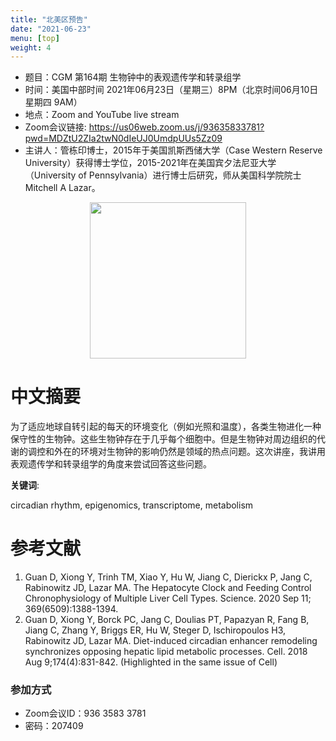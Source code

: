 ```yaml
---
title: "北美区预告"
date: "2021-06-23"
menu: [top]
weight: 4
---
```


- 题目：CGM 第164期 生物钟中的表观遗传学和转录组学
- 时间：美国中部时间 2021年06月23日（星期三）8PM（北京时间06月10日 星期四 9AM）
- 地点：Zoom and YouTube live stream
- Zoom会议链接: https://us06web.zoom.us/j/93635833781?pwd=MDZtU2ZIa2twN0dIeUJ0UmdpUUs5Zz09
- 主讲人：管栋印博士，2015年于美国凯斯西储大学（Case Western Reserve University）获得博士学位，2015-2021年在美国宾夕法尼亚大学（University of Pennsylvania）进行博士后研究，师从美国科学院院士Mitchell A Lazar。

<div align="center">
<img src="https://ibb.co/kxmyHB9" height=250>
</div>

# 中文摘要

为了适应地球自转引起的每天的环境变化（例如光照和温度），各类生物进化一种保守性的生物钟。这些生物钟存在于几乎每个细胞中。但是生物钟对周边组织的代谢的调控和外在的环境对生物钟的影响仍然是领域的热点问题。这次讲座，我讲用表观遗传学和转录组学的角度来尝试回答这些问题。	


**关键词**: 

circadian rhythm, epigenomics, transcriptome, metabolism 

# 参考文献

1.	Guan D, Xiong Y, Trinh TM, Xiao Y, Hu W, Jiang C, Dierickx P, Jang C, Rabinowitz JD, Lazar MA. The Hepatocyte Clock and Feeding Control Chronophysiology of Multiple Liver Cell Types. Science. 2020 Sep 11; 369(6509):1388-1394.
2.	Guan D, Xiong Y, Borck PC, Jang C, Doulias PT, Papazyan R, Fang B, Jiang C, Zhang Y, Briggs ER, Hu W, Steger D, Ischiropoulos H3, Rabinowitz JD, Lazar MA. Diet-induced circadian enhancer remodeling synchronizes opposing hepatic lipid metabolic processes. Cell. 2018 Aug 9;174(4):831-842. (Highlighted in the same issue of Cell)	


### 参加方式

- Zoom会议ID：936 3583 3781
- 密码：207409
